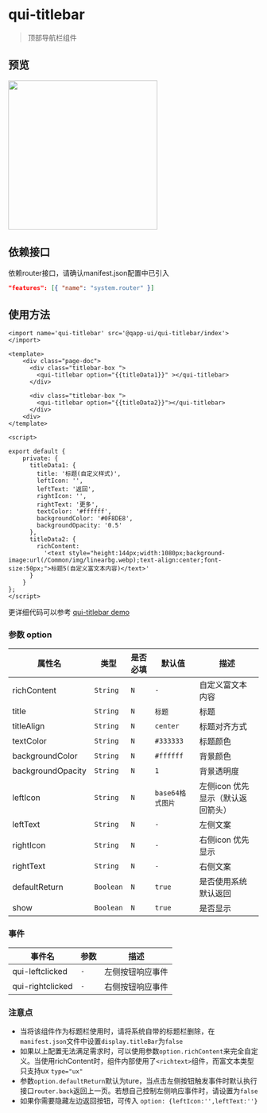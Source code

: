 # qui-titlebar

> 顶部导航栏组件

## 预览

<img src="https://qapp-ui.github.io/qapp-ui/docs/assets/qui-titlebar.jpg" width="300"/>

## 依赖接口

依赖router接口，请确认manifest.json配置中已引入

```json
"features": [{ "name": "system.router" }]
```

## 使用方法
	
```ux
<import name='qui-titlebar' src='@qapp-ui/qui-titlebar/index'></import>

<template>
    <div class="page-doc">
      <div class="titlebar-box ">
        <qui-titlebar option="{{titleData1}}" ></qui-titlebar>
      </div>

      <div class="titlebar-box ">
        <qui-titlebar option="{{titleData2}}"></qui-titlebar>
      </div>
    <div>
</template>

<script>

export default {
	private: {
      titleData1: {
        title: '标题(自定义样式)',
        leftIcon: '',
        leftText: '返回',
        rightIcon: '',
        rightText: '更多',
        textColor: '#ffffff',
        backgroundColor: '#0F8DE8',
        backgroundOpacity: '0.5'
      },
      titleData2: {
        richContent:
          '<text style="height:144px;width:1080px;background-image:url(/Common/img/linearbg.webp);text-align:center;font-size:50px;">标题5(自定义富文本内容)</text>'
      }
    }
};
</script>
```

更详细代码可以参考 [qui-titlebar demo](https://github.com/qapp-ui/qapp-ui/blob/master/src/Titlebar/index.ux)

### 参数 option

| 属性名 | 类型 | 是否必填 | 默认值 | 描述 |
|-------------|------------|--------|-----|-----|
| richContent | `String` |`N`| `-` | 自定义富文本内容 |
| title | `String` |`N`| `标题` | 标题 |
| titleAlign | `String` |`N`| `center` | 标题对齐方式 |
| textColor | `String` |`N`| `#333333` | 标题颜色|
| backgroundColor | `String` |`N`| `#ffffff` | 背景颜色 |
| backgroundOpacity | `String` |`N`| `1` | 背景透明度 |
| leftIcon | `String` |`N`| `base64格式图片` | 左侧icon 优先显示（默认返回箭头） |
| leftText | `String` |`N`| `-` | 左侧文案 |
| rightIcon | `String` |`N`| `-` | 右侧icon 优先显示 |
| rightText | `String` | `N` |`-`| 右侧文案 |
| defaultReturn | `Boolean` | `N` |`true`| 是否使用系统默认返回 |
| show | `Boolean` | `N` |`true`| 是否显示 |

### 事件

| 事件名 | 参数 | 描述 | 
|-------|-----|-----|
| qui-leftclicked | `-` | 左侧按钮响应事件 | 
| qui-rightclicked | `-` | 右侧按钮响应事件 | 


### 注意点
- 当将该组件作为标题栏使用时，请将系统自带的标题栏删除，在`manifest.json`文件中设置`display.titleBar`为`false`
- 如果以上配置无法满足需求时，可以使用参数`option.richContent`来完全自定义。当使用richContent时，组件内部使用了`<richtext>`组件，而富文本类型只支持ux `type="ux"`
- 参数`option.defaultReturn`默认为ture，当点击左侧按钮触发事件时默认执行接口`router.back`返回上一页。若想自己控制左侧响应事件时，请设置为`false`
- 如果你需要隐藏左边返回按钮，可传入 `option: {leftIcon:'',leftText:''}`


